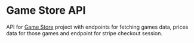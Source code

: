 # Game Store API
API for [Game Store](https://github.com/RohanShrestha01/game-store) project with endpoints for fetching games data, prices data for those games and endpoint for stripe checkout session.
